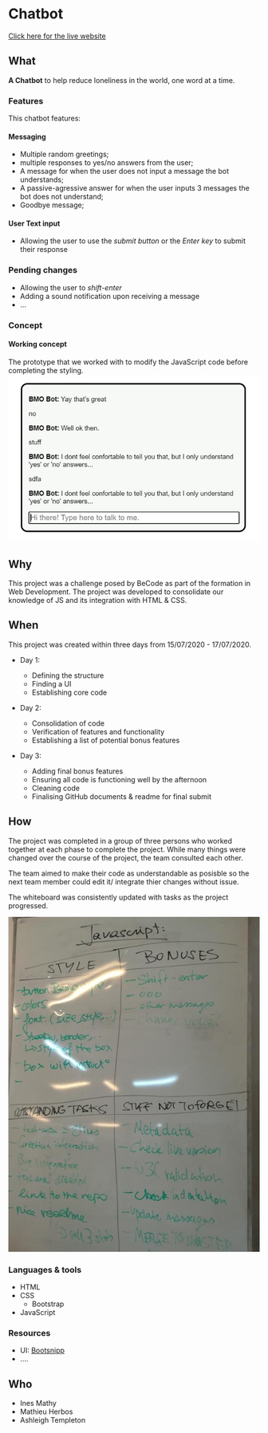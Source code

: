 # Chatbot

[Click here for the live website](https://ashleightempleton.github.io/Javascript/)

## What

__A Chatbot__ to help reduce loneliness in the world, one word at a time. 


### Features

This chatbot features: 

#### Messaging

* Multiple random greetings;
* multiple responses to yes/no answers from the user;
* A message for when the user does not input a message the bot understands;
* A passive-agressive answer for when the user inputs 3 messages the bot does not understand;
* Goodbye message;

#### User Text input 

* Allowing the user to use the *submit button* or the *Enter key* to submit their response

### Pending changes

* Allowing the user to *shift-enter* 
* Adding a sound notification upon receiving a message
* ...

### Concept

#### Working concept 

The prototype that we worked with to modify the JavaScript code before completing the styling.
![original concept](concept_chatbot.jpg)



## Why

This project was a challenge posed by BeCode as part of the formation in Web Development. 
The project was developed to consolidate our knowledge of JS and its integration with HTML & CSS. 

## When

This project was created within three days from 15/07/2020 - 17/07/2020. 

* Day 1:
  * Defining the structure
  * Finding a UI
  * Establishing core code

* Day 2: 
  * Consolidation of code 
  * Verification of features and functionality
  * Establishing a list of potential bonus features 
 
* Day 3:
  * Adding final bonus features
  * Ensuring all code is functioning well by the afternoon 
  * Cleaning code 
  * Finalising GitHub documents & readme for final submit

## How

The project was completed in a group of three persons who worked together at each phase to complete the project. 
While many things were changed over the course of the project, the team consulted each other. 

The team aimed to make their code as understandable as posisble so the next team member could edit it/ integrate thier changes without issue. 

The whiteboard was consistently updated with tasks as the project progressed.

![whiteboard](tasks.jpg)


### Languages & tools

* HTML
* CSS
  * Bootstrap
* JavaScript

### Resources

* UI: [Bootsnipp](https://bootsnipp.com/snippets/1ea0N)
* ....


## Who

* Ines Mathy
* Mathieu Herbos
* Ashleigh Templeton





